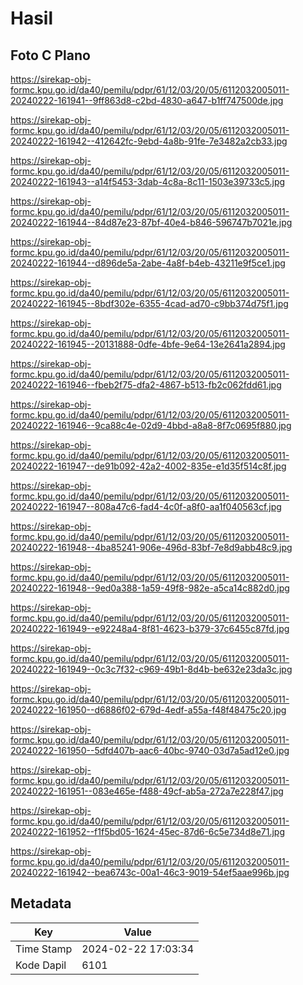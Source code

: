 # Hasil

## Foto C Plano

https://sirekap-obj-formc.kpu.go.id/da40/pemilu/pdpr/61/12/03/20/05/6112032005011-20240222-161941--9ff863d8-c2bd-4830-a647-b1ff747500de.jpg

https://sirekap-obj-formc.kpu.go.id/da40/pemilu/pdpr/61/12/03/20/05/6112032005011-20240222-161942--412642fc-9ebd-4a8b-91fe-7e3482a2cb33.jpg

https://sirekap-obj-formc.kpu.go.id/da40/pemilu/pdpr/61/12/03/20/05/6112032005011-20240222-161943--a14f5453-3dab-4c8a-8c11-1503e39733c5.jpg

https://sirekap-obj-formc.kpu.go.id/da40/pemilu/pdpr/61/12/03/20/05/6112032005011-20240222-161944--84d87e23-87bf-40e4-b846-596747b7021e.jpg

https://sirekap-obj-formc.kpu.go.id/da40/pemilu/pdpr/61/12/03/20/05/6112032005011-20240222-161944--d896de5a-2abe-4a8f-b4eb-43211e9f5ce1.jpg

https://sirekap-obj-formc.kpu.go.id/da40/pemilu/pdpr/61/12/03/20/05/6112032005011-20240222-161945--8bdf302e-6355-4cad-ad70-c9bb374d75f1.jpg

https://sirekap-obj-formc.kpu.go.id/da40/pemilu/pdpr/61/12/03/20/05/6112032005011-20240222-161945--20131888-0dfe-4bfe-9e64-13e2641a2894.jpg

https://sirekap-obj-formc.kpu.go.id/da40/pemilu/pdpr/61/12/03/20/05/6112032005011-20240222-161946--fbeb2f75-dfa2-4867-b513-fb2c062fdd61.jpg

https://sirekap-obj-formc.kpu.go.id/da40/pemilu/pdpr/61/12/03/20/05/6112032005011-20240222-161946--9ca88c4e-02d9-4bbd-a8a8-8f7c0695f880.jpg

https://sirekap-obj-formc.kpu.go.id/da40/pemilu/pdpr/61/12/03/20/05/6112032005011-20240222-161947--de91b092-42a2-4002-835e-e1d35f514c8f.jpg

https://sirekap-obj-formc.kpu.go.id/da40/pemilu/pdpr/61/12/03/20/05/6112032005011-20240222-161947--808a47c6-fad4-4c0f-a8f0-aa1f040563cf.jpg

https://sirekap-obj-formc.kpu.go.id/da40/pemilu/pdpr/61/12/03/20/05/6112032005011-20240222-161948--4ba85241-906e-496d-83bf-7e8d9abb48c9.jpg

https://sirekap-obj-formc.kpu.go.id/da40/pemilu/pdpr/61/12/03/20/05/6112032005011-20240222-161948--9ed0a388-1a59-49f8-982e-a5ca14c882d0.jpg

https://sirekap-obj-formc.kpu.go.id/da40/pemilu/pdpr/61/12/03/20/05/6112032005011-20240222-161949--e92248a4-8f81-4623-b379-37c6455c87fd.jpg

https://sirekap-obj-formc.kpu.go.id/da40/pemilu/pdpr/61/12/03/20/05/6112032005011-20240222-161949--0c3c7f32-c969-49b1-8d4b-be632e23da3c.jpg

https://sirekap-obj-formc.kpu.go.id/da40/pemilu/pdpr/61/12/03/20/05/6112032005011-20240222-161950--d6886f02-679d-4edf-a55a-f48f48475c20.jpg

https://sirekap-obj-formc.kpu.go.id/da40/pemilu/pdpr/61/12/03/20/05/6112032005011-20240222-161950--5dfd407b-aac6-40bc-9740-03d7a5ad12e0.jpg

https://sirekap-obj-formc.kpu.go.id/da40/pemilu/pdpr/61/12/03/20/05/6112032005011-20240222-161951--083e465e-f488-49cf-ab5a-272a7e228f47.jpg

https://sirekap-obj-formc.kpu.go.id/da40/pemilu/pdpr/61/12/03/20/05/6112032005011-20240222-161952--f1f5bd05-1624-45ec-87d6-6c5e734d8e71.jpg

https://sirekap-obj-formc.kpu.go.id/da40/pemilu/pdpr/61/12/03/20/05/6112032005011-20240222-161942--bea6743c-00a1-46c3-9019-54ef5aae996b.jpg


## Metadata

| Key        | Value               |
| ---------- | ------------------- |
| Time Stamp | 2024-02-22 17:03:34 |
| Kode Dapil | 6101                |



